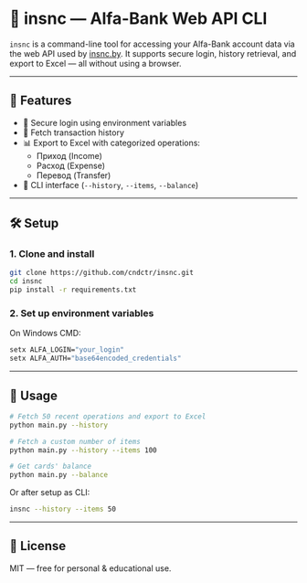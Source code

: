 # 🏦 insnc — Alfa-Bank Web API CLI

`insnc` is a command-line tool for accessing your Alfa-Bank account data via the web API used by [insnc.by](https://insnc.by). It supports secure login, history retrieval, and export to Excel — all without using a browser.

---

## 🚀 Features

- 🔐 Secure login using environment variables
- 📜 Fetch transaction history
- 📊 Export to Excel with categorized operations:
  - Приход (Income)
  - Расход (Expense)
  - Перевод (Transfer)
- 🧩 CLI interface (`--history`, `--items`, `--balance`)

---

## 🛠 Setup

### 1. Clone and install

```bash
git clone https://github.com/cndctr/insnc.git
cd insnc
pip install -r requirements.txt
```

### 2. Set up environment variables

On Windows CMD:

```cmd
setx ALFA_LOGIN="your_login"
setx ALFA_AUTH="base64encoded_credentials"
```

---

## 🧪 Usage

```bash
# Fetch 50 recent operations and export to Excel
python main.py --history

# Fetch a custom number of items
python main.py --history --items 100

# Get cards' balance
python main.py --balance
```

Or after setup as CLI:

```bash
insnc --history --items 50
```

---

## 📝 License

MIT — free for personal & educational use.
